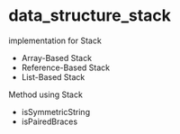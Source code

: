 # data_structure_stack
implementation for Stack

- Array-Based Stack
- Reference-Based Stack
- List-Based Stack

Method using Stack
- isSymmetricString
- isPairedBraces